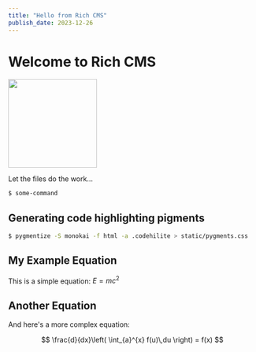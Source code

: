 ```yaml
---
title: "Hello from Rich CMS"
publish_date: 2023-12-26
---
```


# Welcome to Rich CMS

<img src="%ROOT%/images/thinker.png" style="width: 180px" />

Let the files do the work...

```bash
$ some-command
```

## Generating code highlighting pigments

```bash
$ pygmentize -S monokai -f html -a .codehilite > static/pygments.css
```

## My Example Equation

This is a simple equation: $E=mc^2$

## Another Equation

And here's a more complex equation:

$$
\frac{d}{dx}\left( \int_{a}^{x} f(u)\,du \right) = f(x)
$$